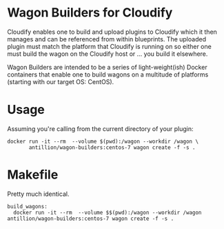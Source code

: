 # Wagon Builders for Cloudify

Cloudify enables one to build and upload plugins to Cloudify which it then
manages and can be referenced from within blueprints.  The uploaded plugin
must match the platform that Cloudify is running on so either one must
build the wagon on the Cloudify host or ... you build it elsewhere.

Wagon Builders are intended to be a series of light-weight(ish) Docker containers
that enable one to build wagons on a multitude of platforms (starting with our
target OS: CentOS).

# Usage

Assuming you're calling from the current directory of your plugin:

    docker run -it --rm  --volume $(pwd):/wagon --workdir /wagon \
           antillion/wagon-builders:centos-7 wagon create -f -s .

# Makefile           

Pretty much identical.

    build_wagons:
      docker run -it --rm  --volume $$(pwd):/wagon --workdir /wagon antillion/wagon-builders:centos-7 wagon create -f -s .
